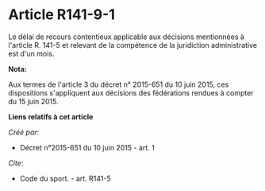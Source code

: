 # Article R141-9-1

Le délai de recours contentieux applicable aux décisions mentionnées à l'article R. 141-5 et relevant de la compétence de la
juridiction administrative est d'un mois.

**Nota:**

Aux termes de l'article 3 du décret n° 2015-651 du 10 juin 2015, ces dispositions s'appliquent aux décisions des fédérations
rendues à compter du 15 juin 2015.

**Liens relatifs à cet article**

_Créé par_:

  - Décret n°2015-651 du 10 juin 2015 - art. 1

_Cite_:

  - Code du sport. - art. R141-5
